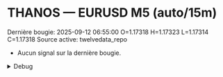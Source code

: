 # THANOS — EURUSD M5 (auto/15m)
Dernière bougie: 2025-09-12 06:55:00  O=1.17318  H=1.17323  L=1.17314  C=1.17318
Source active: twelvedata_repo

- Aucun signal sur la dernière bougie.

<details><summary>Debug</summary>

- TD_API_KEY manquant.

</details>